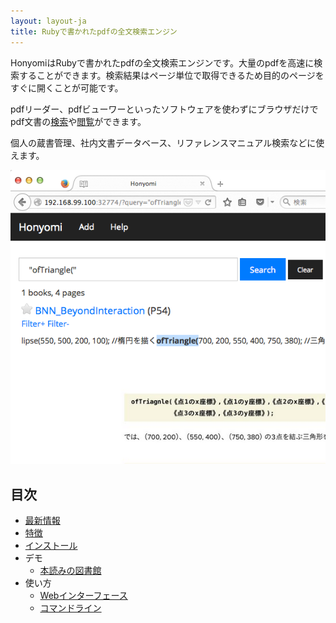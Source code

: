 ```yaml
---
layout: layout-ja
title: Rubyで書かれたpdfの全文検索エンジン
---
```

HonyomiはRubyで書かれたpdfの全文検索エンジンです。大量のpdfを高速に検索することができます。検索結果はページ単位で取得できるため目的のページをすぐに開くことが可能です。

pdfリーダー、pdfビューワーといったソフトウェアを使わずにブラウザだけでpdf文書の[検索](http://honyomi.ongaeshi.me/?query=%E6%97%A5%E6%9C%AC%E8%AA%9E+%E7%89%B9%E5%BE%B4)や[閲覧](http://honyomi.ongaeshi.me/v/6)ができます。

個人の蔵書管理、社内文書データベース、リファレンスマニュアル検索などに使えます。

<img alt='honyomi' src='https://raw.githubusercontent.com/ongaeshi/honyomi/master/images/honyomi-01.png' />

## 目次

- [最新情報](./news.html)
- [特徴](./features.html)
- [インストール](./install.md)
- デモ
  - [本読みの図書館](http://honyomi.ongaeshi.me/)
- 使い方
  - [Webインターフェース]()
  - [コマンドライン]()
